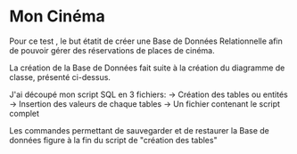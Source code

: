# Mon Cinéma

Pour ce test , le but étatit de créer une Base de Données Relationnelle afin de pouvoir gérer des réservations de places de cinéma.

La création de la Base de Données fait suite à la création du diagramme de classe, présenté ci-dessus.

J'ai découpé mon script SQL en 3 fichiers:
-> Création des tables ou entités
-> Insertion des valeurs de chaque tables 
-> Un fichier contenant le script complet

Les commandes permettant de sauvegarder et de restaurer la Base de données figure à la fin du script de "création des tables"
